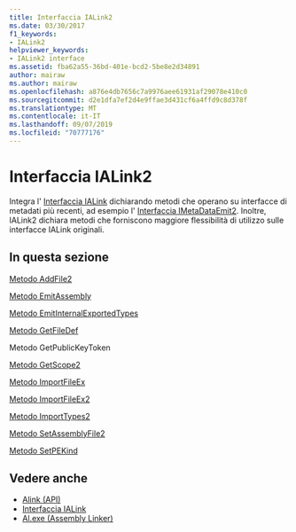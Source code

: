 ```yaml
---
title: Interfaccia IALink2
ms.date: 03/30/2017
f1_keywords:
- IALink2
helpviewer_keywords:
- IALink2 interface
ms.assetid: fba62a55-36bd-401e-bcd2-5be8e2d34891
author: mairaw
ms.author: mairaw
ms.openlocfilehash: a876e4db7656c7a9976aee61931af29078e410c0
ms.sourcegitcommit: d2e1dfa7ef2d4e9ffae3d431cf6a4ffd9c8d378f
ms.translationtype: MT
ms.contentlocale: it-IT
ms.lasthandoff: 09/07/2019
ms.locfileid: "70777176"
---
```

# <a name="ialink2-interface"></a>Interfaccia IALink2
Integra l' [Interfaccia IALink](ialink-interface.md) dichiarando metodi che operano su interfacce di metadati più recenti, ad esempio l' [Interfaccia IMetaDataEmit2](../metadata/imetadataemit2-interface.md). Inoltre, IALink2 dichiara metodi che forniscono maggiore flessibilità di utilizzo sulle interfacce IALink originali.  
  
## <a name="in-this-section"></a>In questa sezione  
 [Metodo AddFile2](addfile2-method.md)  
  
 [Metodo EmitAssembly](emitassembly-method.md)  
  
 [Metodo EmitInternalExportedTypes](emitinternalexportedtypes-method.md)  
  
 [Metodo GetFileDef](getfiledef-method.md)  
  
 Metodo GetPublicKeyToken  
  
 [Metodo GetScope2](getscope2-method.md)  
  
 [Metodo ImportFileEx](importfileex-method.md)  
  
 [Metodo ImportFileEx2](importfileex2-method.md)  
  
 [Metodo ImportTypes2](importtypes2-method.md)  
  
 [Metodo SetAssemblyFile2](setassemblyfile2-method.md)  
  
 [Metodo SetPEKind](setpekind-method.md)  
  
## <a name="see-also"></a>Vedere anche

- [Alink (API)](index.md)
- [Interfaccia IALink](ialink-interface.md)
- [Al.exe (Assembly Linker)](../../tools/al-exe-assembly-linker.md)
